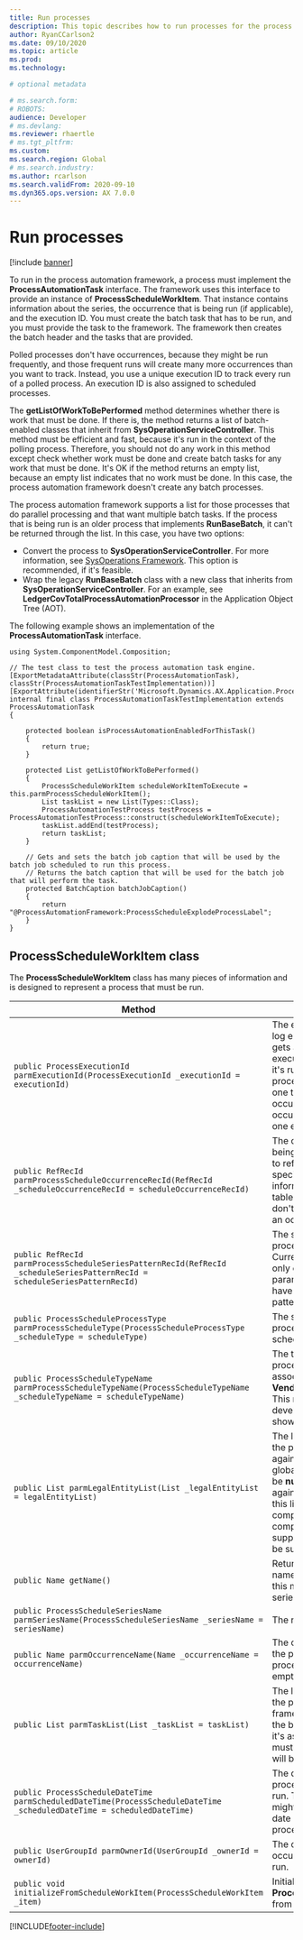 ```yaml
---
title: Run processes
description: This topic describes how to run processes for the process automation framework.
author: RyanCCarlson2
ms.date: 09/10/2020
ms.topic: article
ms.prod: 
ms.technology: 

# optional metadata

# ms.search.form: 
# ROBOTS: 
audience: Developer
# ms.devlang: 
ms.reviewer: rhaertle
# ms.tgt_pltfrm: 
ms.custom:
ms.search.region: Global
# ms.search.industry: 
ms.author: rcarlson
ms.search.validFrom: 2020-09-10
ms.dyn365.ops.version: AX 7.0.0
---
```


# Run processes

[!include [banner](../includes/banner.md)]

To run in the process automation framework, a process must implement the **ProcessAutomationTask** interface. The framework uses this interface to provide an instance of **ProcessScheduleWorkItem**. That instance contains information about the series, the occurrence that is being run (if applicable), and the execution ID. You must create the batch task that has to be run, and you must provide the task to the framework. The framework then creates the batch header and the tasks that are provided.

Polled processes don't have occurrences, because they might be run frequently, and those frequent runs will create many more occurrences than you want to track. Instead, you use a unique execution ID to track every run of a polled process. An execution ID is also assigned to scheduled processes.

The **getListOfWorkToBePerformed** method determines whether there is work that must be done. If there is, the method returns a list of batch-enabled classes that inherit from **SysOperationServiceController**. This method must be efficient and fast, because it's run in the context of the polling process. Therefore, you should not do any work in this method except check whether work must be done and create batch tasks for any work that must be done. It's OK if the method returns an empty list, because an empty list indicates that no work must be done. In this case, the process automation framework doesn't create any batch processes.

The process automation framework supports a list for those processes that do parallel processing and that want multiple batch tasks. If the process that is being run is an older process that implements **RunBaseBatch**, it can't be returned through the list. In this case, you have two options:

- Convert the process to **SysOperationServiceController**. For more information, see [SysOperations Framework](https://docs.microsoft.com/dynamicsax-2012/developer/sysoperation-framework-overview). This option is recommended, if it's feasible.
- Wrap the legacy **RunBaseBatch** class with a new class that inherits from **SysOperationServiceController**. For an example, see **LedgerCovTotalProcessAutomationProcessor** in the Application Object Tree (AOT).

The following example shows an implementation of the **ProcessAutomationTask** interface.

```xpp
using System.ComponentModel.Composition;

// The test class to test the process automation task engine.
[ExportMetadataAttribute(classStr(ProcessAutomationTask), classStr(ProcessAutomationTaskTestImplementation))]
[ExportAttribute(identifierStr('Microsoft.Dynamics.AX.Application.ProcessAutomationTask'))]
internal final class ProcessAutomationTaskTestImplementation extends ProcessAutomationTask
{

    protected boolean isProcessAutomationEnabledForThisTask()
    {
        return true;
    }

    protected List getListOfWorkToBePerformed()
    {
        ProcessScheduleWorkItem scheduleWorkItemToExecute = this.parmProcessScheduleWorkItem();
        List taskList = new List(Types::Class);
        ProcessAutomationTestProcess testProcess = ProcessAutomationTestProcess::construct(scheduleWorkItemToExecute);
        taskList.addEnd(testProcess);
        return taskList;
    }

    // Gets and sets the batch job caption that will be used by the batch job scheduled to run this process.
    // Returns the batch caption that will be used for the batch job that will perform the task.
    protected BatchCaption batchJobCaption()
    {
        return "@ProcessAutomationFramework:ProcessScheduleExplodeProcessLabel";
    }
}
```

## ProcessScheduleWorkItem class

The **ProcessScheduleWorkItem** class has many pieces of information and is designed to represent a process that must be run.

| Method | Description |
|---|---|
| `public ProcessExecutionId parmExecutionId(ProcessExecutionId _executionId = executionId)` | The execution ID is used to log errors. A polled process gets a new, unique execution ID every time that it's run. Because scheduled processes are only ever run one time for each occurrence, each occurrence only ever has one execution ID. |
| `public RefRecId parmProcessScheduleOccurrenceRecId(RefRecId _scheduleOccurrenceRecId = scheduleOccurrenceRecId)` | The occurrence that is being run. Use this method to reference occurrence-specific parameter information in parameter tables. Polled processes don't have a **RecId** value for an occurrence. |
| `public RefRecId parmProcessScheduleSeriesPatternRecId(RefRecId _scheduleSeriesPatternRecId = scheduleSeriesPatternRecId)` | The series pattern that the process is associated with. Currently, series can have only one pattern. All parameter records typically have a foreign key to this pattern. |
| `public ProcessScheduleProcessType parmProcessScheduleType(ProcessScheduleProcessType _scheduleType = scheduleType)` | The schedule type of the process: polled or scheduled. |
| `public ProcessScheduleTypeName parmProcessScheduleTypeName(ProcessScheduleTypeName _scheduleTypeName = scheduleTypeName)` | The type name that the process and series are associated with, such as **VendPaymentProposal**. This name is an internal developer name and isn't shown to the user. |
| `public List parmLegalEntityList(List _legalEntityList = legalEntityList)` | The list of legal entities that the process will be run against. If the process is a global process, this list will be **null**. If the process is run against a single company, this list will contain a single company. Multiple companies aren't currently supported, but they might be supported in the future. |
| `public Name getName()` | Returns the occurrence name. If a type is polled, this method returns the series name. |
| `public ProcessScheduleSeriesName parmSeriesName(ProcessScheduleSeriesName _seriesName = seriesName)` | The name of the series. |
| `public Name parmOccurrenceName(Name _occurrenceName = occurrenceName)` | The occurrence name. If the process is a polled process, the value will be empty. |
| `public List parmTaskList(List _taskList = taskList)` | The list of batch tasks that the process automation framework should add to the batch. If this list is **null**, it's assumed that no work must be done, and nothing will be created in a batch. |
| `public ProcessScheduleDateTime parmScheduledDateTime(ProcessScheduleDateTime _scheduledDateTime = scheduledDateTime)` | The date and time when the process was scheduled to run. This date and time might differ from the actual date and time when the process runs. |
| `public UserGroupId parmOwnerId(UserGroupId _ownerId = ownerId)` | The owner of the occurrence that is being run. |
| `public void initializeFromScheduleWorkItem(ProcessScheduleWorkItem _item)` | Initializes an instance of **ProcessScheduleWorkItem** from another instance. |


[!INCLUDE[footer-include](../../../includes/footer-banner.md)]